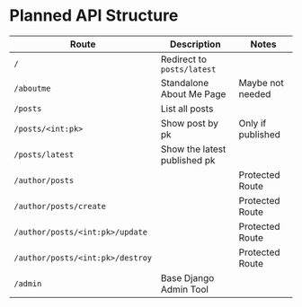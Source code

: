 # Planned API Structure

| Route                             |        Description           |       Notes        |
|-----------------------------------|------------------------------|--------------------|
| `/`                               | Redirect to `posts/latest`   |                    |
| `/aboutme`                        | Standalone About Me Page     | Maybe not needed   |
| `/posts`                          | List all posts               |                    |
| `/posts/<int:pk>`                 | Show post by pk              | Only if published  |
| `/posts/latest`                   | Show the latest published pk |                    |
| `/author/posts`                   |                              | Protected Route    |
| `/author/posts/create`            |                              | Protected Route    |
| `/author/posts/<int:pk>/update`   |                              | Protected Route    |
| `/author/posts/<int:pk>/destroy`  |                              | Protected Route    |
| `/admin`                          | Base Django Admin Tool       |                    |
